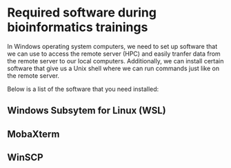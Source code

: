 # Required software during bioinformatics trainings
In Windows operating system computers, we need to set up software that we can use to access
the remote server (HPC) and easily tranfer data from the remote server to our local computers. Additionally, we can 
install certain software that give us a Unix shell where we can run commands just like on the remote server.

Below is a list of the software that you need installed:

## Windows Subsytem for Linux (WSL)

## MobaXterm

## WinSCP


